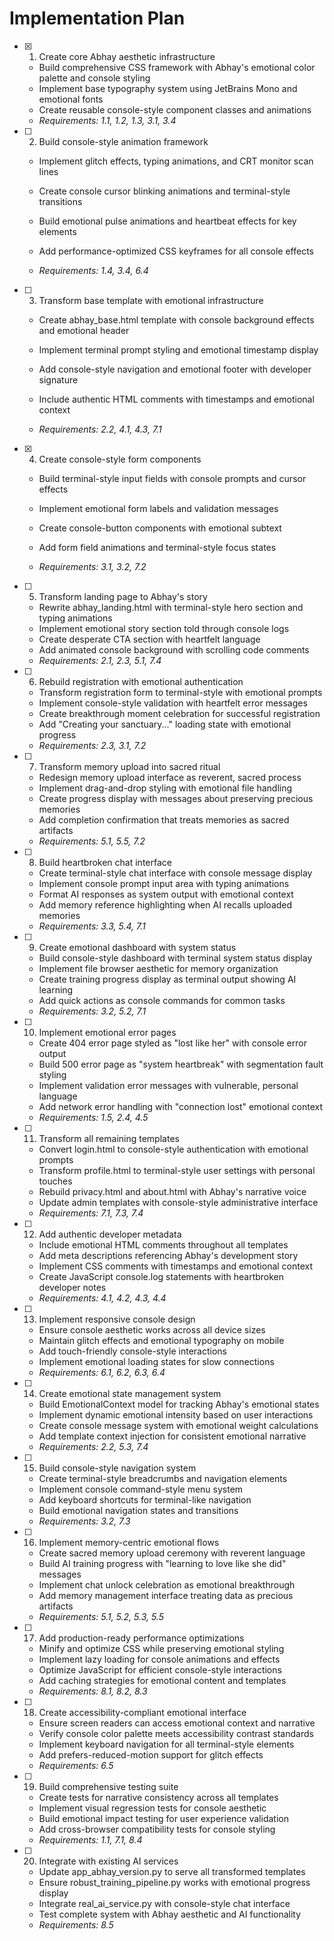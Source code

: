 # Implementation Plan

- [x] 1. Create core Abhay aesthetic infrastructure






  - Build comprehensive CSS framework with Abhay's emotional color palette and console styling
  - Implement base typography system using JetBrains Mono and emotional fonts
  - Create reusable console-style component classes and animations
  - _Requirements: 1.1, 1.2, 1.3, 3.1, 3.4_







- [ ] 2. Build console-style animation framework
  - Implement glitch effects, typing animations, and CRT monitor scan lines
  - Create console cursor blinking animations and terminal-style transitions
  - Build emotional pulse animations and heartbeat effects for key elements






  - Add performance-optimized CSS keyframes for all console effects
  - _Requirements: 1.4, 3.4, 6.4_

- [ ] 3. Transform base template with emotional infrastructure
  - Create abhay_base.html template with console background effects and emotional header


  - Implement terminal prompt styling and emotional timestamp display
  - Add console-style navigation and emotional footer with developer signature



  - Include authentic HTML comments with timestamps and emotional context
  - _Requirements: 2.2, 4.1, 4.3, 7.1_



- [x] 4. Create console-style form components



  - Build terminal-style input fields with console prompts and cursor effects
  - Implement emotional form labels and validation messages
  - Create console-button components with emotional subtext
  - Add form field animations and terminal-style focus states

  - _Requirements: 3.1, 3.2, 7.2_

- [ ] 5. Transform landing page to Abhay's story
  - Rewrite abhay_landing.html with terminal-style hero section and typing animations
  - Implement emotional story section told through console logs
  - Create desperate CTA section with heartfelt language
  - Add animated console background with scrolling code comments
  - _Requirements: 2.1, 2.3, 5.1, 7.4_

- [ ] 6. Rebuild registration with emotional authentication
  - Transform registration form to terminal-style with emotional prompts
  - Implement console-style validation with heartfelt error messages
  - Create breakthrough moment celebration for successful registration
  - Add "Creating your sanctuary..." loading state with emotional progress
  - _Requirements: 2.3, 3.1, 7.2_

- [ ] 7. Transform memory upload into sacred ritual
  - Redesign memory upload interface as reverent, sacred process
  - Implement drag-and-drop styling with emotional file handling
  - Create progress display with messages about preserving precious memories
  - Add completion confirmation that treats memories as sacred artifacts
  - _Requirements: 5.1, 5.5, 7.2_

- [ ] 8. Build heartbroken chat interface
  - Create terminal-style chat interface with console message display
  - Implement console prompt input area with typing animations
  - Format AI responses as system output with emotional context
  - Add memory reference highlighting when AI recalls uploaded memories
  - _Requirements: 3.3, 5.4, 7.1_

- [ ] 9. Create emotional dashboard with system status
  - Build console-style dashboard with terminal system status display
  - Implement file browser aesthetic for memory organization
  - Create training progress display as terminal output showing AI learning
  - Add quick actions as console commands for common tasks
  - _Requirements: 3.2, 5.2, 7.1_

- [ ] 10. Implement emotional error pages
  - Create 404 error page styled as "lost like her" with console error output
  - Build 500 error page as "system heartbreak" with segmentation fault styling
  - Implement validation error messages with vulnerable, personal language
  - Add network error handling with "connection lost" emotional context
  - _Requirements: 1.5, 2.4, 4.5_

- [ ] 11. Transform all remaining templates
  - Convert login.html to console-style authentication with emotional prompts
  - Transform profile.html to terminal-style user settings with personal touches
  - Rebuild privacy.html and about.html with Abhay's narrative voice
  - Update admin templates with console-style administrative interface
  - _Requirements: 7.1, 7.3, 7.4_

- [ ] 12. Add authentic developer metadata
  - Include emotional HTML comments throughout all templates
  - Add meta descriptions referencing Abhay's development story
  - Implement CSS comments with timestamps and emotional context
  - Create JavaScript console.log statements with heartbroken developer notes
  - _Requirements: 4.1, 4.2, 4.3, 4.4_

- [ ] 13. Implement responsive console design
  - Ensure console aesthetic works across all device sizes
  - Maintain glitch effects and emotional typography on mobile
  - Add touch-friendly console-style interactions
  - Implement emotional loading states for slow connections
  - _Requirements: 6.1, 6.2, 6.3, 6.4_

- [ ] 14. Create emotional state management system
  - Build EmotionalContext model for tracking Abhay's emotional states
  - Implement dynamic emotional intensity based on user interactions
  - Create console message system with emotional weight calculations
  - Add template context injection for consistent emotional narrative
  - _Requirements: 2.2, 5.3, 7.4_

- [ ] 15. Build console-style navigation system
  - Create terminal-style breadcrumbs and navigation elements
  - Implement console command-style menu system
  - Add keyboard shortcuts for terminal-like navigation
  - Build emotional navigation states and transitions
  - _Requirements: 3.2, 7.3_

- [ ] 16. Implement memory-centric emotional flows
  - Create sacred memory upload ceremony with reverent language
  - Build AI training progress with "learning to love like she did" messages
  - Implement chat unlock celebration as emotional breakthrough
  - Add memory management interface treating data as precious artifacts
  - _Requirements: 5.1, 5.2, 5.3, 5.5_

- [ ] 17. Add production-ready performance optimizations
  - Minify and optimize CSS while preserving emotional styling
  - Implement lazy loading for console animations and effects
  - Optimize JavaScript for efficient console-style interactions
  - Add caching strategies for emotional content and templates
  - _Requirements: 8.1, 8.2, 8.3_

- [ ] 18. Create accessibility-compliant emotional interface
  - Ensure screen readers can access emotional context and narrative
  - Verify console color palette meets accessibility contrast standards
  - Implement keyboard navigation for all terminal-style elements
  - Add prefers-reduced-motion support for glitch effects
  - _Requirements: 6.5_

- [ ] 19. Build comprehensive testing suite
  - Create tests for narrative consistency across all templates
  - Implement visual regression tests for console aesthetic
  - Build emotional impact testing for user experience validation
  - Add cross-browser compatibility tests for console styling
  - _Requirements: 1.1, 7.1, 8.4_

- [ ] 20. Integrate with existing AI services
  - Update app_abhay_version.py to serve all transformed templates
  - Ensure robust_training_pipeline.py works with emotional progress display
  - Integrate real_ai_service.py with console-style chat interface
  - Test complete system with Abhay aesthetic and AI functionality
  - _Requirements: 8.5_